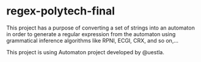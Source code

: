 # regex-polytech-final
This project has a purpose of converting a set of strings into an automaton in order to generate a regular expression from the automaton using grammatical inference algorithms like RPNI, ECGI, CRX, and so on,...

This project is using Automaton project developed by @uestla.
